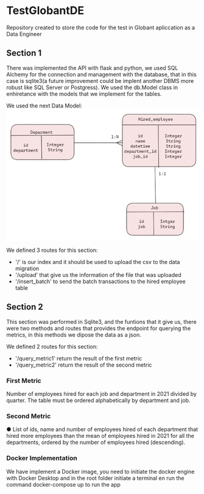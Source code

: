 # TestGlobantDE
Repository created to store the code for the test in Globant apliccation as a Data Engineer

## Section 1
There was implemented the API with flask and python, we used SQL Alchemy for the connection and management with the database, that in this case is sqlite3(a future improvement could be implent another DBMS more robust like SQL Server or Postgress). We used the db.Model class in enhiretance with the models that we implement for the tables. 

We used the next Data Model:
![Data Model](ERD.JPG)


We defined 3 routes for this section:
+ '/' is our index and it should be used to upload the csv to the data migration
+ '/upload' that give us the information of the file that was uploaded
+ '/insert_batch' to send the batch transactions to the hired employee table

## Section 2
This section was performed in Sqlite3, and the funtions that it give us, there were two methods and routes that provides the endpoint for querying the metrics, in this methods we dipose the data as a json.

We defined 2 routes for this section:
+ '/query_metric1' return the result of the first metric
+ '/query_metric2' return the result of the second metric

### First Metric
Number of employees hired for each job and department in 2021 divided by quarter. The
table must be ordered alphabetically by department and job.

### Second Metric
● List of ids, name and number of employees hired of each department that hired more
employees than the mean of employees hired in 2021 for all the departments, ordered
by the number of employees hired (descending).

### Docker Implementation
We have implement a Docker image, you need to initiate the docker engine with Docker Desktop 
and in the root folder initiate a terminal en run the command docker-compose up to run the app